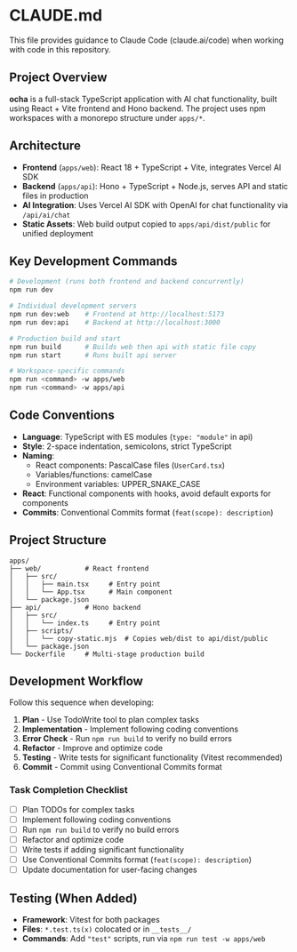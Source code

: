 # CLAUDE.md

This file provides guidance to Claude Code (claude.ai/code) when working with code in this repository.

## Project Overview

**ocha** is a full-stack TypeScript application with AI chat functionality, built using React + Vite frontend and Hono backend. The project uses npm workspaces with a monorepo structure under `apps/*`.

## Architecture

- **Frontend** (`apps/web`): React 18 + TypeScript + Vite, integrates Vercel AI SDK
- **Backend** (`apps/api`): Hono + TypeScript + Node.js, serves API and static files in production  
- **AI Integration**: Uses Vercel AI SDK with OpenAI for chat functionality via `/api/ai/chat`
- **Static Assets**: Web build output copied to `apps/api/dist/public` for unified deployment

## Key Development Commands

```bash
# Development (runs both frontend and backend concurrently)
npm run dev

# Individual development servers  
npm run dev:web    # Frontend at http://localhost:5173
npm run dev:api    # Backend at http://localhost:3000

# Production build and start
npm run build      # Builds web then api with static file copy
npm run start      # Runs built api server

# Workspace-specific commands
npm run <command> -w apps/web
npm run <command> -w apps/api
```

## Code Conventions

- **Language**: TypeScript with ES modules (`type: "module"` in api)
- **Style**: 2-space indentation, semicolons, strict TypeScript
- **Naming**: 
  - React components: PascalCase files (`UserCard.tsx`)
  - Variables/functions: camelCase  
  - Environment variables: UPPER_SNAKE_CASE
- **React**: Functional components with hooks, avoid default exports for components
- **Commits**: Conventional Commits format (`feat(scope): description`)

## Project Structure

```
apps/
├── web/           # React frontend
│   ├── src/
│   │   ├── main.tsx     # Entry point
│   │   └── App.tsx      # Main component
│   └── package.json
├── api/           # Hono backend  
│   ├── src/
│   │   └── index.ts     # Entry point
│   ├── scripts/
│   │   └── copy-static.mjs  # Copies web/dist to api/dist/public
│   └── package.json
└── Dockerfile     # Multi-stage production build
```

## Development Workflow

Follow this sequence when developing:

1. **Plan** - Use TodoWrite tool to plan complex tasks
2. **Implementation** - Implement following coding conventions
3. **Error Check** - Run `npm run build` to verify no build errors
4. **Refactor** - Improve and optimize code
5. **Testing** - Write tests for significant functionality (Vitest recommended)
6. **Commit** - Commit using Conventional Commits format

### Task Completion Checklist

- [ ] Plan TODOs for complex tasks
- [ ] Implement following coding conventions
- [ ] Run `npm run build` to verify no build errors
- [ ] Refactor and optimize code
- [ ] Write tests if adding significant functionality
- [ ] Use Conventional Commits format (`feat(scope): description`)
- [ ] Update documentation for user-facing changes

## Testing (When Added)

- **Framework**: Vitest for both packages
- **Files**: `*.test.ts(x)` colocated or in `__tests__/`
- **Commands**: Add `"test"` scripts, run via `npm run test -w apps/web`
